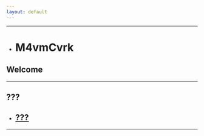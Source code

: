 ```yaml
---
layout: default
---
```


* * *

*   # M4vmCvrk
## Welcome

* * *

## ???

*   ## [???](/hello/start.md)

* * *